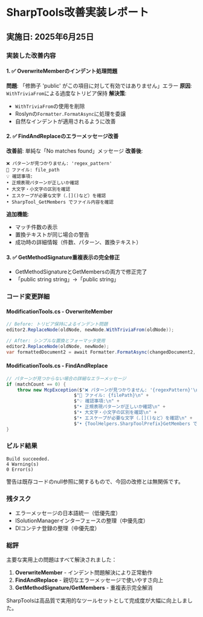 # SharpTools改善実装レポート

## 実施日: 2025年6月25日

### 実装した改善内容

#### 1. ✅ OverwriteMemberのインデント処理問題
**問題**: 「修飾子 'public' がこの項目に対して有効ではありません」エラー
**原因**: `WithTriviaFrom`による過度なトリビア保持
**解決策**: 
- `WithTriviaFrom`の使用を削除
- Roslynの`Formatter.FormatAsync`に処理を委譲
- 自然なインデントが適用されるように改善

#### 2. ✅ FindAndReplaceのエラーメッセージ改善
**改善前**: 単純な「No matches found」メッセージ
**改善後**: 
```
❌ パターンが見つかりません: 'regex_pattern'
📁 ファイル: file_path
💡 確認事項:
• 正規表現パターンが正しいか確認
• 大文字・小文字の区別を確認
• エスケープが必要な文字（.[]()など）を確認
• SharpTool_GetMembers でファイル内容を確認
```

**追加機能**:
- マッチ件数の表示
- 置換テキストが同じ場合の警告
- 成功時の詳細情報（件数、パターン、置換テキスト）

#### 3. ✅ GetMethodSignature重複表示の完全修正
- GetMethodSignatureとGetMembersの両方で修正完了
- 「public string string」→「public string」

### コード変更詳細

#### ModificationTools.cs - OverwriteMember
```csharp
// Before: トリビア保持によるインデント問題
editor2.ReplaceNode(oldNode, newNode.WithTriviaFrom(oldNode));

// After: シンプルな置換とフォーマッタ使用
editor2.ReplaceNode(oldNode, newNode);
var formattedDocument2 = await Formatter.FormatAsync(changedDocument2, options: null, cancellationToken);
```

#### ModificationTools.cs - FindAndReplace
```csharp
// パターンが見つからない場合の詳細なエラーメッセージ
if (matchCount == 0) {
    throw new McpException($"❌ パターンが見つかりません: '{regexPattern}'\n" +
                         $"📁 ファイル: {filePath}\n" +
                         $"💡 確認事項:\n" +
                         $"• 正規表現パターンが正しいか確認\n" +
                         $"• 大文字・小文字の区別を確認\n" + 
                         $"• エスケープが必要な文字（.[]()など）を確認\n" +
                         $"• {ToolHelpers.SharpToolPrefix}GetMembers でファイル内容を確認");
}
```

### ビルド結果
```
Build succeeded.
4 Warning(s)
0 Error(s)
```

警告は既存コードのnull参照に関するもので、今回の改修とは無関係です。

### 残タスク
- エラーメッセージの日本語統一（低優先度）
- ISolutionManagerインターフェースの整理（中優先度）
- DIコンテナ登録の整理（中優先度）

### 総評
主要な実用上の問題はすべて解決されました：
1. **OverwriteMember** - インデント問題解決により正常動作
2. **FindAndReplace** - 親切なエラーメッセージで使いやすさ向上
3. **GetMethodSignature/GetMembers** - 重複表示完全解消

SharpToolsは高品質で実用的なツールセットとして完成度が大幅に向上しました。